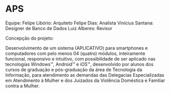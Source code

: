 # APS

Equipe:
Felipe Libório: Arquiteto
Felipe Dias: Analista
Vinícius Santana: Designer de Banco de Dados
Luiz Alberes: Revisor

Concepção do projeto:

Desenvolvimento de um sistema (APLICATIVO) para smartphones e computadores
com pelo menos 04 (quatro) módulos, inteiramente funcional, responsivo e intuitivo,
com possibilidade de ser aplicado nas tecnologias Windows™, Android™ e iOS™,
desenvolvido por alunos dos cursos de graduação e pós-graduação da área de
Tecnologia da Informação, para atendimento as demandas das Delegacias
Especializadas em Atendimento à Mulher e dos Juizados da Violência
Doméstica e Familiar contra a Mulher.
